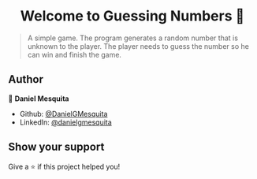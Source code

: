 <h1 align="center">Welcome to Guessing Numbers 👋</h1>
<p>
</p>

> A simple game. The program generates a random number that is unknown to the player. The player needs to guess the number so he can win and finish the game.

## Author

👤 **Daniel Mesquita**

* Github: [@DanielGMesquita](https://github.com/DanielGMesquita)
* LinkedIn: [@danielgmesquita](https://linkedin.com/in/danielgmesquita)

## Show your support

Give a ⭐️ if this project helped you!